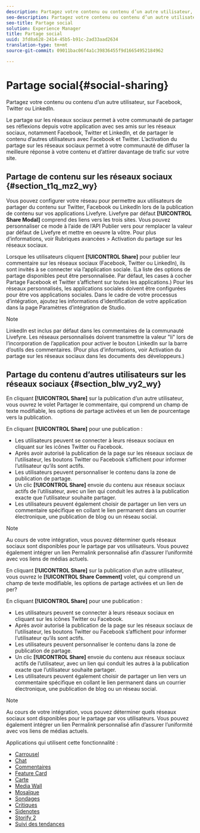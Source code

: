 ```yaml
---
description: Partagez votre contenu ou contenu d’un autre utilisateur, sur Facebook, Twitter ou LinkedIn.
seo-description: Partagez votre contenu ou contenu d’un autre utilisateur, sur Facebook, Twitter ou LinkedIn.
seo-title: Partage social
solution: Experience Manager
title: Partage social
uuid: 3fd8a628-2414-45b5-b91c-2ad33aad2634
translation-type: tm+mt
source-git-commit: 09011bac06f4a1c39836455f9d16654952184962

---
```



# Partage social{#social-sharing}

Partagez votre contenu ou contenu d’un autre utilisateur, sur Facebook, Twitter ou LinkedIn.

Le partage sur les réseaux sociaux permet à votre communauté de partager ses réflexions depuis votre application avec ses amis sur les réseaux sociaux, notamment Facebook, Twitter et LinkedIn, et de partager le contenu d’autres utilisateurs avec Facebook et Twitter. L’activation du partage sur les réseaux sociaux permet à votre communauté de diffuser la meilleure réponse à votre contenu et d’attirer davantage de trafic sur votre site.

## Partage de contenu sur les réseaux sociaux {#section_t1q_mz2_wy}

Vous pouvez configurer votre réseau pour permettre aux utilisateurs de partager du contenu sur Twitter, Facebook ou LinkedIn lors de la publication de contenu sur vos applications Livefyre. Livefyre par défaut **[!UICONTROL Share Modal]** comprend des liens vers les trois sites. Vous pouvez personnaliser ce mode à l’aide de l’API Publier vers pour remplacer la valeur par défaut de Livefyre et mettre en oeuvre la vôtre. Pour plus d’informations, voir Rubriques avancées &gt; Activation du partage sur les réseaux sociaux.

Lorsque les utilisateurs cliquent **[!UICONTROL Share]** pour publier leur commentaire sur les réseaux sociaux (Facebook, Twitter ou LinkedIn), ils sont invités à se connecter via l’application sociale. (La liste des options de partage disponibles peut être personnalisée. Par défaut, les cases à cocher Partage Facebook et Twitter s’affichent sur toutes les applications.) Pour les réseaux personnalisés, les applications sociales doivent être configurées pour être vos applications sociales. Dans le cadre de votre processus d’intégration, ajoutez les informations d’identification de votre application dans la page Paramètres d’intégration de Studio.

>[!NOTE]
>
>LinkedIn est inclus par défaut dans les commentaires de la communauté Livefyre. Les réseaux personnalisés doivent transmettre la valeur "li" lors de l’incorporation de l’application pour activer le bouton LinkedIn sur la barre d’outils des commentaires. (Pour plus d’informations, voir Activation du partage sur les réseaux sociaux dans les documents des développeurs.)

## Partage du contenu d’autres utilisateurs sur les réseaux sociaux {#section_blw_vy2_wy}

En cliquant **[!UICONTROL Share]** sur la publication d’un autre utilisateur, vous ouvrez le volet Partager le commentaire, qui comprend un champ de texte modifiable, les options de partage activées et un lien de pourcentage vers la publication.

En cliquant **[!UICONTROL Share]** pour une publication :

* Les utilisateurs peuvent se connecter à leurs réseaux sociaux en cliquant sur les icônes Twitter ou Facebook.
* Après avoir autorisé la publication de la page sur les réseaux sociaux de l’utilisateur, les boutons Twitter ou Facebook s’affichent pour informer l’utilisateur qu’ils sont actifs.
* Les utilisateurs peuvent personnaliser le contenu dans la zone de publication de partage.
* Un clic **[!UICONTROL Share]** envoie du contenu aux réseaux sociaux actifs de l’utilisateur, avec un lien qui conduit les autres à la publication exacte que l’utilisateur souhaite partager.
* Les utilisateurs peuvent également choisir de partager un lien vers un commentaire spécifique en collant le lien permanent dans un courrier électronique, une publication de blog ou un réseau social.

>[!NOTE]
>
>Au cours de votre intégration, vous pouvez déterminer quels réseaux sociaux sont disponibles pour le partage par vos utilisateurs. Vous pouvez également intégrer un lien Permalink personnalisé afin d’assurer l’uniformité avec vos liens de médias actuels.

En cliquant **[!UICONTROL Share]** sur la publication d’un autre utilisateur, vous ouvrez le **[!UICONTROL Share Comment]** volet, qui comprend un champ de texte modifiable, les options de partage activées et un lien de per?

En cliquant **[!UICONTROL Share]** pour une publication :

* Les utilisateurs peuvent se connecter à leurs réseaux sociaux en cliquant sur les icônes Twitter ou Facebook.
* Après avoir autorisé la publication de la page sur les réseaux sociaux de l’utilisateur, les boutons Twitter ou Facebook s’affichent pour informer l’utilisateur qu’ils sont actifs.
* Les utilisateurs peuvent personnaliser le contenu dans la zone de publication de partage.
* Un clic **[!UICONTROL Share]** envoie du contenu aux réseaux sociaux actifs de l’utilisateur, avec un lien qui conduit les autres à la publication exacte que l’utilisateur souhaite partager.
* Les utilisateurs peuvent également choisir de partager un lien vers un commentaire spécifique en collant le lien permanent dans un courrier électronique, une publication de blog ou un réseau social.

>[!NOTE]
>
>Au cours de votre intégration, vous pouvez déterminer quels réseaux sociaux sont disponibles pour le partage par vos utilisateurs. Vous pouvez également intégrer un lien Permalink personnalisé afin d’assurer l’uniformité avec vos liens de médias actuels.



Applications qui utilisent cette fonctionnalité :

* [Carrousel](/help/using/c-about-apps/c-carousel-app/c-carousel-app.md#c_carousel_app)
* [Chat](/help/using/c-about-apps/c-chat-app/c-chat-app.md#c_chat_app)
* [Commentaires](/help/using/c-about-apps/c-comments/c-comments.md)
* [Feature Card](/help/using/c-about-apps/c-feature-card-app/c-feature-card-app.md#c_feature_card_app)
* [Carte](/help/using/c-about-apps/c-map-app/c-map-app.md#c_map_app)
* [Media Wall](/help/using/c-about-apps/c-media-wall-app/c-media-wall-app.md#c_media_wall_app)
* [Mosaïque](/help/using/c-about-apps/c-mosaic-app/c-mosaic-app.md#c_mosaic_app)
* [Sondages](/help/using/c-about-apps/c-polls-app/c-polls-app.md#c_polls_app)
* [Critiques](/help/using/c-about-apps/c-reviews-app/c-reviews-app.md#c_reviews_app)
* [Sidenotes](/help/using/c-about-apps/c-sidenotes-app/c-sidenotes-app.md#c_sidenotes_app)
* [Storify 2](/help/using/c-about-apps/c-storify2/c-storify2.md#c_storify2)
* [Suivi des tendances](/help/using/c-about-apps/c-trending-app/c-trending-app.md#c_trending_app)

